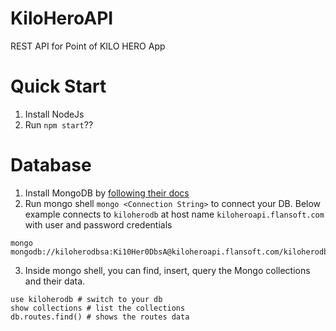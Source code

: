 # KiloHeroAPI
REST API for Point of KILO HERO App

Quick Start
=====

1. Install NodeJs
2. Run `npm start`?? 

Database
====
1. Install MongoDB by [following their docs](https://docs.mongodb.com/getting-started/shell/installation/)
2. Run mongo shell `mongo <Connection String>` to connect your DB. Below example connects to `kiloherodb` at host name `kiloheroapi.flansoft.com` with user and password credentials  
  ```
  mongo mongodb://kiloherodbsa:Ki10Her0DbsA@kiloheroapi.flansoft.com/kiloherodb
  ```
3. Inside mongo shell, you can find, insert, query the Mongo collections and their data.
  ```
  use kiloherodb # switch to your db
  show collections # list the collections
  db.routes.find() # shows the routes data
  ```
  
  

